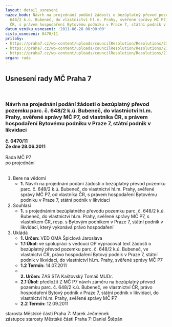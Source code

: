 ```yaml
---
layout: detail_usneseni
nazev_bodu: Návrh na projednání podání žádosti o bezúplatný převod pozemku parc. č.
  648/2 k.ú. Bubeneč, do vlastnictví hl.m. Prahy, svěřené správy MČ P7, od vlastníka
  ČR, s právem hospodaření Bytovému podniku v Praze 7, státní podnik v likvidaci
datum_vzniku_usneseni: '2011-06-28 00:00:00'
cislo_usneseni: 0470/11
prilohy:
- https://praha7.cz/wp-content/uploads/councilResolution/Resolutions/21555/33-11-priloha_3.pdf
- https://praha7.cz/wp-content/uploads/councilResolution/Resolutions/21555/33-11-priloha_4.pdf
- https://praha7.cz/wp-content/uploads/councilResolution/Resolutions/21555/33-11-priloha_5.doc
organ: rada
---
```

<div id="ucUsn_pList" class="usn">
	<span><h2>Usnesení rady MČ Praha 7 </h2>
<br></span><div class="standBody">
<span><h3>Návrh na projednání podání žádosti o bezúplatný převod pozemku parc. č. 648/2 k.ú. Bubeneč, do vlastnictví hl.m. Prahy, svěřené správy MČ P7, od vlastníka ČR, s právem hospodaření Bytovému podniku v Praze 7, státní podnik v likvidaci</h3></span><div class="center">
		<strong>č. 0470/11</strong><br>
	</div>
<div class="center">
		<strong>Ze dne 28.06.2011</strong><br><br>
	</div>Rada MČ P7<br> po projednání<br><br><ol>
<li>Bere na vědomí<ul><li>
<strong>1.</strong> Návrh na projednání podání žádosti o bezúplatný převod pozemku parc. č. 648/2 k.ú. Bubeneč, do vlastnictví hl.m. Prahy, svěřené správy MČ P7, od vlastníka ČR, s právem hospodaření Bytovému podniku v Praze 7, státní podnik v likvidaci    </li></ul>
</li>
<li>Souhlasí<ul><li>
<strong>1.</strong> s projednáním bezúplatného převodu pozemku parc. č. 648/2 k.ú. Bubeneč, do vlastnictví hl.m. Prahy, svěřené správy MČ P7, s vlastníkem ČR, resp. s Bytovým podnikem v Praze 7, státní podnik v likvidaci, který vykonává právo hospodaření   </li></ul>
</li>
<li>Ukládá<ul>
<li>
<strong>1. Určen: </strong>VED OMA Špiclová Jaroslava</li>
<li>
<strong>1.1 Úkol: </strong>ve spolupráci s vedoucí OP vypracovat text  žádosti  o bezúplatný převod pozemku parc. č. 648/2 k.ú. Bubeneč, ve vlastnictví ČR, právo hospodaření Bytový podnik v Praze 7, státní podnik v likvidaci, do vlastnictví hl.m. Prahy, svěřené správy MČ P7</li>
<li>
<strong>1.2 Termín: </strong>14.07.2011</li>
<li>
<strong><br>2. Určen: </strong>ZAS STA Kaštovský Tomáš MUDr.</li>
<li>
<strong>2.1 Úkol: </strong>předložit Z MČ P7 návrh záměru na bezúplatný převod pozemku parc. č. 648/2 k.ú. Bubeneč, ve vlastnictví ČR, právo hospodaření Bytový podnik v Praze 7, státní podnik v likvidaci, do vlastnictví hl.m. Prahy, svěřené správy MČ P7</li>
<li>
<strong>2.2 Termín: </strong>12.09.2011</li>
</ul>
</li>
</ol>starosta Městské části Praha 7: Marek Ječmének<br>zástupce starosty Městské části Praha 7: Daniel Štěpán 
</div>
</div>